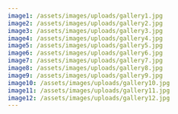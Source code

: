 ```yaml
---
image1: /assets/images/uploads/gallery1.jpg
image2: /assets/images/uploads/gallery2.jpg
image3: /assets/images/uploads/gallery3.jpg
image4: /assets/images/uploads/gallery4.jpg
image5: /assets/images/uploads/gallery5.jpg
image6: /assets/images/uploads/gallery6.jpg
image7: /assets/images/uploads/gallery7.jpg
image8: /assets/images/uploads/gallery8.jpg
image9: /assets/images/uploads/gallery9.jpg
image10: /assets/images/uploads/gallery10.jpg
image11: /assets/images/uploads/gallery11.jpg
image12: /assets/images/uploads/gallery12.jpg
---
```


